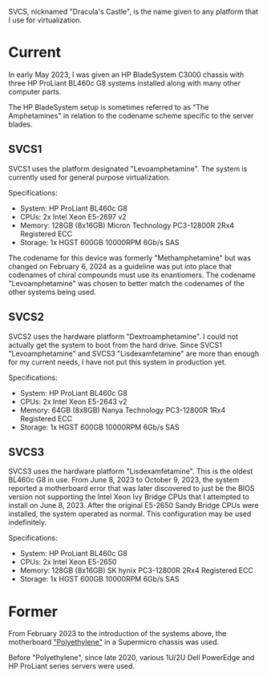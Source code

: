 SVCS, nicknamed "Dracula's Castle", is the name given to any platform that I use for virtualization.

# Current
In early May 2023, I was given an HP BladeSystem C3000 chassis with three HP ProLiant BL460c G8 systems installed along with many other computer parts.

The HP BladeSystem setup is sometimes referred to as "The Amphetamines" in relation to the codename scheme specific to the server blades.

## SVCS1
SVCS1 uses the platform designated "Levoamphetamine". The system is currently used for general purpose virtualization.

Specifications:

- System: HP ProLiant BL460c G8
- CPUs: 2x Intel Xeon E5-2697 v2
- Memory: 128GB (8x16GB) Micron Technology PC3-12800R 2Rx4 Registered ECC
- Storage: 1x HGST 600GB 10000RPM 6Gb/s SAS

The codename for this device was formerly "Methamphetamine" but was changed on February 6, 2024 as a guideline was put into place that codenames of chiral compounds must use its enantiomers. The codename "Levoamphetamine" was chosen to better match the codenames of the other systems being used.

## SVCS2
SVCS2 uses the hardware platform "Dextroamphetamine". I could not actually get the system to boot from the hard drive. Since SVCS1 "Levoamphetamine" and SVCS3 "Lisdexamfetamine" are more than enough for my current needs, I have not put this system in production yet.

Specifications:

- System: HP ProLiant BL460c G8
- CPUs: 2x Intel Xeon E5-2643 v2
- Memory: 64GB (8x8GB) Nanya Technology PC3-12800R 1Rx4 Registered ECC
- Storage: 1x HGST 600GB 10000RPM 6Gb/s SAS

## SVCS3
SVCS3 uses the hardware platform "Lisdexamfetamine". This is the oldest BL460c G8 in use. From June 8, 2023 to October 9, 2023, the system reported a motherboard error that was later discovered to just be the BIOS version not supporting the Intel Xeon Ivy Bridge CPUs that I attempted to install on June 8, 2023. After the original E5-2650 Sandy Bridge CPUs were installed, the system operated as normal. This configuration may be used indefinitely.

Specifications:

- System: HP ProLiant BL460c G8
- CPUs: 2x Intel Xeon E5-2650
- Memory: 128GB (8x16GB) SK hynix PC3-12800R 2Rx4 Registered ECC
- Storage: 1x HGST 600GB 10000RPM 6Gb/s SAS

# Former
From February 2023 to the introduction of the systems above, the motherboard ["Polyethylene"](../pc_pe/) in a Supermicro chassis was used.

Before "Polyethylene", since late 2020, various 1U/2U Dell PowerEdge and HP ProLiant series servers were used.